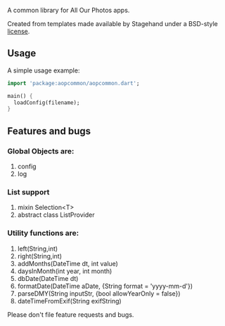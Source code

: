 A common library for All Our Photos apps.

Created from templates made available by Stagehand under a BSD-style
[license](https://github.com/dart-lang/stagehand/blob/master/LICENSE).

## Usage

A simple usage example:

```dart
import 'package:aopcommon/aopcommon.dart';

main() {
  loadConfig(filename);
}
```

## Features and bugs

### Global Objects are:
1. config
3. log

### List support
1. mixin Selection\<T\>
2. abstract class ListProvider<T>

### Utility functions are:
1. left(String,int)
3. right(String,int)
4. addMonths(DateTime dt, int value)
5. daysInMonth(int year, int month)
6. dbDate(DateTime dt)
7. formatDate(DateTime aDate, {String format = 'yyyy-mm-d'})
8. parseDMY(String inputStr, {bool allowYearOnly = false})
9. dateTimeFromExif(String exifString)



Please don't file feature requests and bugs.


